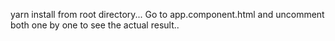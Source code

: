 
yarn install from root directory...
Go to app.component.html   and uncomment both  one by one to see the actual result..
